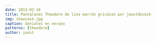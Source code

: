 ```yaml
---
date: 2013-02-16
title: Pantalones Theodore de lino marrón grisáceo por joostdecock
img: showcase.jpg
caption: Geniales en verano
patterns: [theodore]
author: joost
---
```

